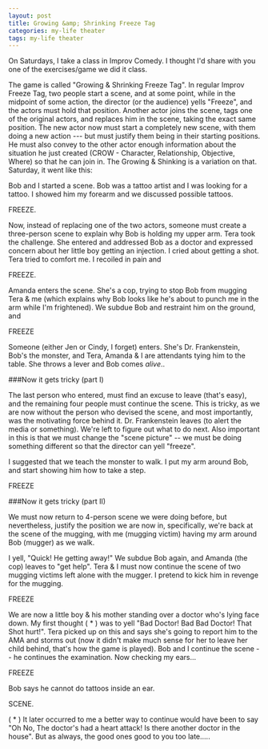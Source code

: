 ```yaml
---
layout: post
title: Growing &amp; Shrinking Freeze Tag
categories: my-life theater
tags: my-life theater
---
```


  On Saturdays, I take a class in Improv Comedy.  I thought I'd share with you one of the exercises/game we did it class.
  
  The game is called "Growing & Shrinking Freeze Tag".  In regular Improv Freeze Tag, two people start a scene, and at some point, while in the midpoint of some action, the director (or the audience) yells "Freeze", and the actors must hold that position.  Another actor joins the scene, tags one of the original actors, and replaces him in the scene, taking the exact same position.  The new actor now must start a completely new scene, with them doing a new action --- but must justify them being in their starting positions.  He must also convey to the other actor enough information about the situation he just created (CROW - Character, Relationship, Objective, Where) so that he can join in.
  The Growing & Shinking is a variation on that.  Saturday, it went like this:
  
  Bob and I started a scene.  Bob was a tattoo artist and I was looking for a tattoo.  I showed him my forearm and we discussed possible tattoos.
  
  FREEZE.
  
  Now, instead of replacing one of the two actors, someone must create a three-person scene to explain why Bob is holding my upper arm.  Tera took the challenge.  She entered and addressed Bob as a doctor and expressed concern about her little boy getting an injection.  I cried about getting a shot.  Tera tried to comfort me. I recoiled in pain and 
  
  FREEZE.
  
  Amanda enters the scene.  She's a cop, trying to stop Bob from mugging Tera & me (which explains why Bob looks like he's about to punch me in the arm while I'm frightened).  We subdue Bob and restraint him on the ground, and
  
  FREEZE
  
  Someone (either Jen or Cindy, I forget) enters.  She's Dr. Frankenstein, Bob's the monster, and Tera, Amanda & I are attendants tying him to the table. She throws a lever and Bob comes *alive*..
 
###Now it gets tricky (part I)

The last person who entered, must find an excuse to leave (that's easy), and the remaining four people must continue the scene.  This is tricky, as we are now without the person who devised the scene, and most importantly, was the motivating force behind it. Dr. Frankenstein leaves (to alert the media or something). We're left to figure out what to do next.  Also important in this is that we must change the "scene picture" -- we must be doing something different so that the director can yell "freeze".

I suggested that we teach the monster to walk.  I put my arm around Bob, and start showing him how to take a step.


FREEZE
  
###Now it gets tricky (part II)

We must now return to 4-person scene we were doing before, but nevertheless, justify the position we are now in, specifically, we're back at the scene of the mugging, with me (mugging victim) having my arm around Bob (mugger) as we walk.

I yell, "Quick! He getting away!" We subdue Bob again, and Amanda (the cop) leaves to "get help". Tera & I must now continue the scene of two mugging victims left alone with the mugger.  I pretend to kick him in revenge for the mugging.

FREEZE

We are now a little boy & his mother standing over a doctor who's lying face down.  My first thought ( * ) was to yell "Bad Doctor! Bad Bad Doctor! That Shot hurt!".  Tera picked up on this and says she's going to report him to the AMA and storms out (now it didn't make much sense for her to leave her child behind, that's how the game is played).  Bob and I continue the scene -- he continues the examination.  Now checking my ears...

  FREEZE

  Bob says he cannot do tattoos inside an ear.
  
  SCENE.
  
  ( * ) It later occurred to me a better way to continue would have been to say "Oh No, The doctor's had a heart attack! Is there another doctor in the house".  But as always, the good ones good to you too late.....
  